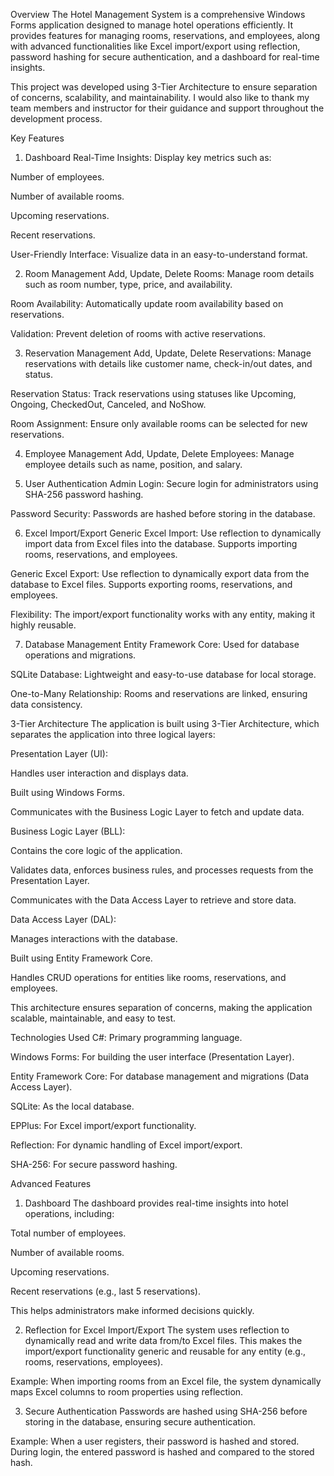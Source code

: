 Overview
The Hotel Management System is a comprehensive Windows Forms application designed to manage hotel operations efficiently. It provides features for managing rooms, reservations, and employees, along with advanced functionalities like Excel import/export using reflection, password hashing for secure authentication, and a dashboard for real-time insights.

This project was developed using 3-Tier Architecture to ensure separation of concerns, scalability, and maintainability. I would also like to thank my team members and instructor for their guidance and support throughout the development process.

Key Features
1. Dashboard
Real-Time Insights: Display key metrics such as:

Number of employees.

Number of available rooms.

Upcoming reservations.

Recent reservations.

User-Friendly Interface: Visualize data in an easy-to-understand format.

2. Room Management
Add, Update, Delete Rooms: Manage room details such as room number, type, price, and availability.

Room Availability: Automatically update room availability based on reservations.

Validation: Prevent deletion of rooms with active reservations.

3. Reservation Management
Add, Update, Delete Reservations: Manage reservations with details like customer name, check-in/out dates, and status.

Reservation Status: Track reservations using statuses like Upcoming, Ongoing, CheckedOut, Canceled, and NoShow.

Room Assignment: Ensure only available rooms can be selected for new reservations.

4. Employee Management
Add, Update, Delete Employees: Manage employee details such as name, position, and salary.

5. User Authentication
Admin Login: Secure login for administrators using SHA-256 password hashing.

Password Security: Passwords are hashed before storing in the database.

6. Excel Import/Export
Generic Excel Import: Use reflection to dynamically import data from Excel files into the database. Supports importing rooms, reservations, and employees.

Generic Excel Export: Use reflection to dynamically export data from the database to Excel files. Supports exporting rooms, reservations, and employees.

Flexibility: The import/export functionality works with any entity, making it highly reusable.

7. Database Management
Entity Framework Core: Used for database operations and migrations.

SQLite Database: Lightweight and easy-to-use database for local storage.

One-to-Many Relationship: Rooms and reservations are linked, ensuring data consistency.

3-Tier Architecture
The application is built using 3-Tier Architecture, which separates the application into three logical layers:

Presentation Layer (UI):

Handles user interaction and displays data.

Built using Windows Forms.

Communicates with the Business Logic Layer to fetch and update data.

Business Logic Layer (BLL):

Contains the core logic of the application.

Validates data, enforces business rules, and processes requests from the Presentation Layer.

Communicates with the Data Access Layer to retrieve and store data.

Data Access Layer (DAL):

Manages interactions with the database.

Built using Entity Framework Core.

Handles CRUD operations for entities like rooms, reservations, and employees.

This architecture ensures separation of concerns, making the application scalable, maintainable, and easy to test.

Technologies Used
C#: Primary programming language.

Windows Forms: For building the user interface (Presentation Layer).

Entity Framework Core: For database management and migrations (Data Access Layer).

SQLite: As the local database.

EPPlus: For Excel import/export functionality.

Reflection: For dynamic handling of Excel import/export.

SHA-256: For secure password hashing.

Advanced Features
1. Dashboard
The dashboard provides real-time insights into hotel operations, including:

Total number of employees.

Number of available rooms.

Upcoming reservations.

Recent reservations (e.g., last 5 reservations).

This helps administrators make informed decisions quickly.

2. Reflection for Excel Import/Export
The system uses reflection to dynamically read and write data from/to Excel files. This makes the import/export functionality generic and reusable for any entity (e.g., rooms, reservations, employees).

Example: When importing rooms from an Excel file, the system dynamically maps Excel columns to room properties using reflection.

3. Secure Authentication
Passwords are hashed using SHA-256 before storing in the database, ensuring secure authentication.

Example: When a user registers, their password is hashed and stored. During login, the entered password is hashed and compared to the stored hash.
